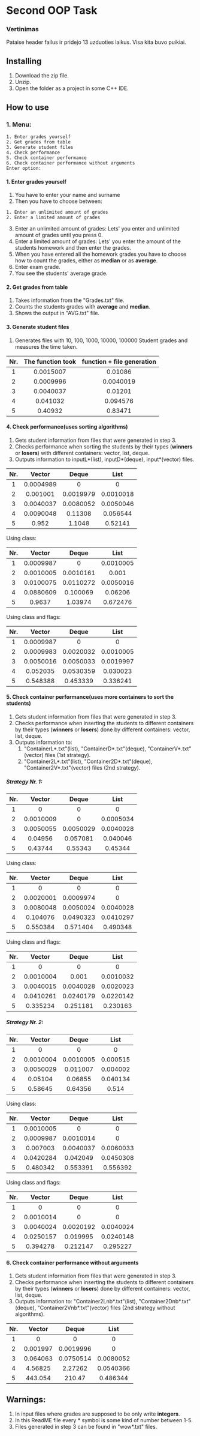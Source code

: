 # Second OOP Task

### Vertinimas

Pataise header failus ir pridejo 13 uzduoties laikus. Visa kita buvo puikiai.

## Installing

1. Download the zip file.
2. Unzip.
3. Open the folder as a project in some C++ IDE.

## How to use

### 1. Menu:

```
1. Enter grades yourself
2. Get grades from table
3. Generate student files
4. Check performance
5. Check container performance
6. Check container performance without arguments
Enter option:
```

#### 1. Enter grades yourself
1. You have to enter your name and surname
2. Then you have to choose between:
```
1. Enter an unlimited amount of grades
2. Enter a limited amount of grades
```
3. Enter an unlimited amount of grades: Lets' you enter and unlimited amount of grades until you press 0.
4. Enter a limited amount of grades: Lets' you enter the amount of the students homework and then enter the grades.
5. When you have entered all the homework grades you have to choose how to count the grades, either as **median** or as **average**.
6. Enter exam grade.
7. You see the students' average grade.
#### 2. Get grades from table
1. Takes information from the "Grades.txt" file.
2. Counts the students grades with **average** and **median**.
3. Shows the output in "AVG.txt" file.
#### 3. Generate student files
1. Generates files with 10, 100, 1000, 10000, 100000 Student grades and measures the time taken.

| Nr. | The function took | function + file generation
| :---: | :---: | :---:
| 1 | 0.0015007 | 0.01086
| 2 | 0.0009996 | 0.0040019
| 3 | 0.0040037 | 0.01201
| 4 | 0.041032 | 0.094576
| 5 | 0.40932  | 0.83471
#### 4. Check performance(uses sorting algorithms)
1. Gets student information from files that were generated in step 3.
2. Checks performance when sorting the students by their types (**winners** or **losers**) with different containers: vector, list, deque.
3. Outputs information to inputL*(list), inputD*(deque), input*(vector) files.

| Nr. | Vector | Deque | List
| :---: | :---: | :---: | :---:
| 1 | 0.0004989 | 0 | 0
| 2 | 0.001001 | 0.0019979 | 0.0010018
| 3 | 0.0040037 | 0.0080052 | 0.0050046
| 4 | 0.0090048 | 0.11308 | 0.056544
| 5 | 0.952  | 1.1048 | 0.52141

Using class:

| Nr. | Vector | Deque | List
| :---: | :---: | :---: | :---:
| 1 | 0.0009987 | 0 | 0.0010005
| 2 | 0.0010005 | 0.0010161 | 0.001
| 3 | 0.0100075 | 0.0110272 | 0.0050016
| 4 | 0.0880609 | 0.100069 | 0.06206
| 5 | 0.9637  | 1.03974 | 0.672476

Using class and flags:

| Nr. | Vector | Deque | List
| :---: | :---: | :---: | :---:
| 1 | 0.0009987 | 0 | 0
| 2 | 0.0009983 | 0.0020032 | 0.0010005
| 3 | 0.0050016 | 0.0050033 | 0.0019997
| 4 | 0.052035 | 0.0530359 | 0.030023
| 5 | 0.548388  | 0.453339 | 0.336241

#### 5. Check container performance(uses more containers to sort the students)
1. Gets student information from files that were generated in step 3.
1. Checks performance when inserting the students to different containers by their types (**winners** or **losers**) 
done by different containers: vector, list, deque.
1. Outputs information to: 
   1. "ContainerL*.txt"(list), "ContainerD*.txt"(deque), "ContainerV*.txt"(vector) files (1st strategy).
   1. "Container2L*.txt"(list), "Container2D*.txt"(deque), "Container2V*.txt"(vector) files (2nd strategy).
   
##### Strategy Nr. 1:

| Nr. | Vector | Deque | List
| :---: | :---: | :---: | :---:
| 1 | 0 | 0 | 0
| 2 | 0.0010009 | 0 | 0.0005034
| 3 | 0.0050055 | 0.0050029 | 0.0040028
| 4 | 0.04956 | 0.057081 | 0.040046
| 5 | 0.43744 | 0.55343 | 0.45344

Using class:

| Nr. | Vector | Deque | List
| :---: | :---: | :---: | :---:
| 1 | 0 | 0 | 0
| 2 | 0.0020001 | 0.0009974 | 0
| 3 | 0.0080048 | 0.0050024 | 0.0040028
| 4 | 0.104076 | 0.0490323 | 0.0410297
| 5 | 0.550384 | 0.571404 | 0.490348

Using class and flags:

| Nr. | Vector | Deque | List
| :---: | :---: | :---: | :---:
| 1 | 0 | 0 | 0
| 2 | 0.0010004 | 0.001 | 0.0010032
| 3 | 0.0040015 | 0.0040028 | 0.0020023
| 4 | 0.0410261 | 0.0240179 | 0.0220142
| 5 | 0.335234 | 0.251181 | 0.230163

##### Strategy Nr. 2:

| Nr. | Vector | Deque | List
| :---: | :---: | :---: | :---:
| 1 | 0 | 0 | 0
| 2 | 0.0010004 | 0.0010005 | 0.000515
| 3 | 0.0050029 | 0.011007 | 0.004002
| 4 | 0.05104 | 0.06855 | 0.040134
| 5 | 0.58645 | 0.64356 | 0.514

Using class:

| Nr. | Vector | Deque | List
| :---: | :---: | :---: | :---:
| 1 | 0.0010005 | 0 | 0
| 2 | 0.0009987 | 0.0010014 | 0
| 3 | 0.007003 | 0.0040037 | 0.0060033
| 4 | 0.0420284 | 0.042049 | 0.0450308
| 5 | 0.480342 | 0.553391 | 0.556392

Using class and flags:

| Nr. | Vector | Deque | List
| :---: | :---: | :---: | :---:
| 1 | 0 | 0 | 0
| 2 | 0.0010014 | 0 | 0
| 3 | 0.0040024 | 0.0020192 | 0.0040024
| 4 | 0.0250157 | 0.019995 | 0.0240148
| 5 | 0.394278 | 0.212147 | 0.295227

#### 6. Check container performance without arguments
1. Gets student information from files that were generated in step 3.
1. Checks performance when inserting the students to different containers by their types (**winners** or **losers**) 
done by different containers: vector, list, deque.
1. Outputs information to: "Container2Lnb*.txt"(list), "Container2Dnb*.txt"(deque), "Container2Vnb*.txt"(vector) files (2nd strategy without algorithms).

| Nr. | Vector | Deque | List
| :---: | :---: | :---: | :---:
| 1 | 0 | 0 | 0
| 2 | 0.001997 | 0.0019996 | 0
| 3 | 0.064063 | 0.0750514 | 0.0080052
| 4 | 4.56825 | 2.27262 | 0.0540366
| 5 | 443.054 | 210.47 | 0.486344

## Warnings:
1. In input files where grades are supposed to be only write **integers**.
2. In this ReadME file every * symbol is some kind of number between 1-5.
3. Files generated in step 3 can be found in "wow*.txt" files.
